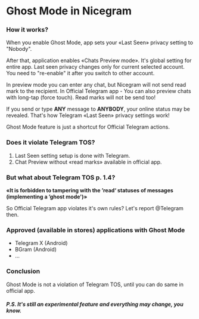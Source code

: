 # Ghost Mode in Nicegram

### How it works?
When you enable Ghost Mode, app sets your «Last Seen» privacy setting to "Nobody". 

After that, application enables «Chats Preview mode». It's global setting for entire app. 
Last seen privacy changes only for current selected account.
You need to "re-enable" it after you switch to other account.

In preview mode you can enter any chat, but Nicegram will not send read mark to the recipient.
In Official Telegram app - You can also preview chats with long-tap (force touch). Read marks will not be send too!

If you send or type **ANY** message to **ANYBODY**, your online status may be revealed. That's how Telegram «Last Seen» privacy settings work!

Ghost Mode feature is just a shortcut for Official Telegram actions.

### Does it violate Telegram TOS?
1) Last Seen setting setup is done with Telegram.
2) Chat Preview without «read marks» available in official app.

### But what about Telegram TOS p. 1.4? 
**«It is forbidden to tampering with the ’read‘ statuses of messages (implementing a ’ghost mode')»**

So Official Telegram app violates it's own rules? Let's report @Telegram then.

### Approved (available in stores) applications with Ghost Mode
- Telegram X (Android)
- BGram (Android)
- ...

### Conclusion
Ghost Mode is not a violation of Telegram TOS, until you can do same in official app.




##### P.S. It's still an experimental feature and everything may change, you know.
